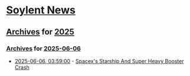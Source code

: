 # [Soylent News](../../../README.md)

## [Archives](../../index.md) for [2025](../index.md)

### [Archives](../../index.md) for [2025-06-06](index.md)

* [2025-06-06, 03:59:00](https://soylentnews.org/article.pl?sid=25/06/04/2236200&from=rss) - [Spacex's Starship And Super Heavy Booster Crash](https://soylentnews.org/article.pl?sid=25/06/04/2236200&from=rss)
